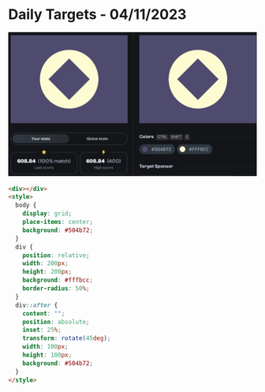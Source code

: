 # Daily Targets - 04/11/2023

![result](./images/04112023.jpg)

```html
<div></div>
<style>
  body {
    display: grid;
    place-items: center;
    background: #504b72;
  }
  div {
    position: relative;
    width: 200px;
    height: 200px;
    background: #fffbcc;
    border-radius: 50%;
  }
  div::after {
    content: "";
    position: absolute;
    inset: 25%;
    transform: rotate(45deg);
    width: 100px;
    height: 100px;
    background: #504b72;
  }
</style>
```
